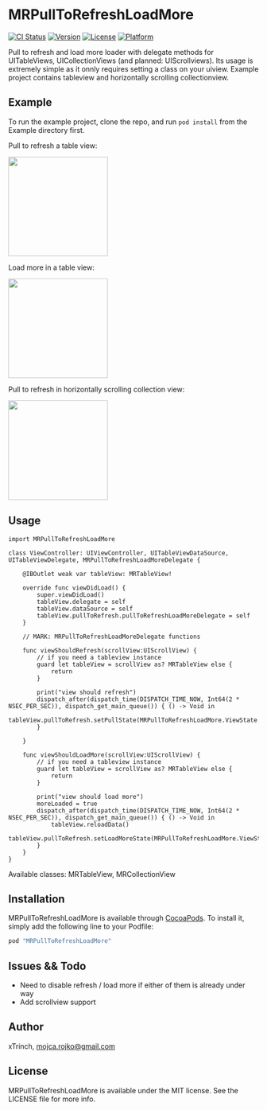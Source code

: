 # MRPullToRefreshLoadMore

[![CI Status](http://img.shields.io/travis/xtrinch/MRPullToRefreshLoadMore.svg?style=flat)](https://travis-ci.org/xtrinch/MRPullToRefreshLoadMore)
[![Version](https://img.shields.io/cocoapods/v/MRPullToRefreshLoadMore.svg?style=flat)](http://cocoapods.org/pods/MRPullToRefreshLoadMore)
[![License](https://img.shields.io/cocoapods/l/MRPullToRefreshLoadMore.svg?style=flat)](http://cocoapods.org/pods/MRPullToRefreshLoadMore)
[![Platform](https://img.shields.io/cocoapods/p/MRPullToRefreshLoadMore.svg?style=flat)](http://cocoapods.org/pods/MRPullToRefreshLoadMore)

Pull to refresh and load more loader with delegate methods for UITableViews, UICollectionViews (and planned: UIScrollviews). Its usage is extremely simple as it onnly requires setting a class on your uiview. Example project contains tableview and horizontally scrolling collectionview. 

## Example

To run the example project, clone the repo, and run `pod install` from the Example directory first.

Pull to refresh a table view:

<img src='https://raw.githubusercontent.com/xTrinch/MRPullToRefreshLoadMore/master/Graphics/tableViewPullToRefresh.gif' width=200>

Load more in a table view:

<img src='https://raw.githubusercontent.com/xTrinch/MRPullToRefreshLoadMore/master/Graphics/tableViewLoadMore.gif' width=200>

Pull to refresh in horizontally scrolling collection view:

<img src='https://raw.githubusercontent.com/xTrinch/MRPullToRefreshLoadMore/master/Graphics/collectionViewPullToRefresh.gif' width=200>

## Usage

    import MRPullToRefreshLoadMore
    
    class ViewController: UIViewController, UITableViewDataSource, UITableViewDelegate, MRPullToRefreshLoadMoreDelegate {
    
        @IBOutlet weak var tableView: MRTableView!
      
        override func viewDidLoad() {
            super.viewDidLoad()
            tableView.delegate = self
            tableView.dataSource = self
            tableView.pullToRefresh.pullToRefreshLoadMoreDelegate = self
        }
        
        // MARK: MRPullToRefreshLoadMoreDelegate functions
    
        func viewShouldRefresh(scrollView:UIScrollView) {
            // if you need a tableview instance
            guard let tableView = scrollView as? MRTableView else {
                return
            }
            
            print("view should refresh")
            dispatch_after(dispatch_time(DISPATCH_TIME_NOW, Int64(2 * NSEC_PER_SEC)), dispatch_get_main_queue()) { () -> Void in
                tableView.pullToRefresh.setPullState(MRPullToRefreshLoadMore.ViewState.Normal)
            }
            
        }
        
        func viewShouldLoadMore(scrollView:UIScrollView) {
            // if you need a tableview instance
            guard let tableView = scrollView as? MRTableView else {
                return
            }
            
            print("view should load more")
            moreLoaded = true
            dispatch_after(dispatch_time(DISPATCH_TIME_NOW, Int64(2 * NSEC_PER_SEC)), dispatch_get_main_queue()) { () -> Void in
                tableView.reloadData()
                tableView.pullToRefresh.setLoadMoreState(MRPullToRefreshLoadMore.ViewState.Normal)
            }
        }
    }

Available classes: MRTableView, MRCollectionView

## Installation

MRPullToRefreshLoadMore is available through [CocoaPods](http://cocoapods.org). To install
it, simply add the following line to your Podfile:

```ruby
pod "MRPullToRefreshLoadMore"
```

## Issues && Todo

- Need to disable refresh / load more if either of them is already under way
- Add scrollview support

## Author

xTrinch, mojca.rojko@gmail.com

## License

MRPullToRefreshLoadMore is available under the MIT license. See the LICENSE file for more info.
